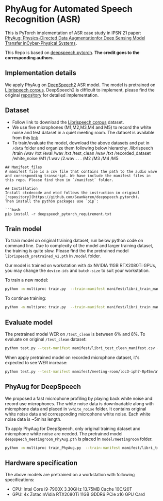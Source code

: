 # PhyAug for Automated Speech Recognition (ASR)
This is PyTorch implementation of ASR case study in IPSN'21 paper: [PhyAug: Physics-Directed Data Augmentationfor Deep Sensing Model Transfer inCyber-Physical Systems](https://arxiv.org/pdf/2104.01160.pdf).

This Repo is based on [deepspeech.pytorch](https://github.com/SeanNaren/deepspeech.pytorch/blob/master/README.md). **The credit goes to the corresponding authors**.

## Implementation details
We apply PhyAug on [DeepSpeech2](https://arxiv.org/pdf/1512.02595v1.pdf) ASR model. The model is pretrained on [Librispeech corpus](https://www.openslr.org/12). DeepSpeech2 is difficult to implement, please find the original [repository](https://github.com/SeanNaren/deepspeech.pytorch) for detailed implementation.

## Dataset
- Follow link to download the [Librispeech corpus](https://www.openslr.org/12) dataset.
- We use five microphones (M1,M2,M3,M4 and M5) to record the white noise and test dataset in a quiet meeting room. The dataset is available from this [link](https://researchdata.ntu.edu.sg/dataset.xhtml?persistentId=doi:10.21979/N9/1IM0MD)
- To train/evaluate the model, download the above datasets and put in `/data` folder and organize them following below hierarchy:
/librispeech
    /train
        /wav
        /txt
    /eval
        /wav
        /txt
    /test_clean
        /wav
        /txt
    /recorded_dataset
        /white_noise
        /M1
            /1.wav
            /2.wav
                .
                .
                .
        /M2
        /M3
        /M4
        /M5
```
## Manifest files
A manifest file is a csv file that contains the path to the audio wave and corresponding transcript. We have include the manifest files in this repo. Please find them in `/manifest` folder.

## Installation
Install ctcdecode and etcd follows the instruction in original [repository](https://github.com/SeanNaren/deepspeech.pytorch).
Then install the python packages use `pip`:

```bash
pip install -r deepspeech_pytorch_requirement.txt
```
## Train model
To train model on original training dataset, run below python code on command line. Due to complexity of the model and larger training dataset, the training is quite slow. Please find the the pretrained model `librispeech_pretrained_v2.pth` in `/model` folder.

Our model is trained on workstation with 4x NVIDIA 11GB RTX2080Ti GPUs, you may change the `device-ids` and `batch-size` to suit your workstation.

To train a new model:
```bash
python -m multiproc train.py  --train-manifest manifest/libri_train_manifest.csv --val-manifest manifest/libri_val_manifest.csv --epochs 80 --num-workers 16 --cuda --device-ids 0,1,2,3 --learning-anneal 1.01 --batch-size 48 --no-sortaGrad --visdom  --opt-level O1 --loss-scale 1 --id libri --checkpoint --save-folder model/ --model-path model/your_model_name.pth
```
To continue training:
```bash
python -m multiproc train.py  --train-manifest manifest/libri_train_manifest.csv --val-manifest manifest/libri_val_manifest.csv --epochs 80 --num-workers 16 --cuda  --device-ids 0,1,2,3 --learning-anneal 1.01 --batch-size 48 --no-sortaGrad --visdom  --opt-level O1 --loss-scale 1 --id libri --checkpoint --save-folder model/ --model-path model/your_model_name.pth --continue-from model/deepspeech_wj_clipon_1.pth --finetune
```
## Evaluate model
The pretrained model WER on `/test_clean` is between 6% and 8%. To evaluate on original `/test_clean` dataset: 
```bash
python test.py --test-manifest manifest/libri_test_clean_manifest.csv --lm-path model/3-gram.pruned.3e-7.arpa --decoder beam --alpha 1.97 --beta 4.36 --model-path model/librispeech_pretrained_v2.pth --lm-workers 8 --device-id 3 --num-workers 16 --cuda --half --beam-width 1024 ;
```

When apply pretrained model on recorded microphone dataset, it's expected to see WER increase:
```bash
python test.py --test-manifest manifest/meeting-room/loc3-iph7-0p45m/atr_list.csv --lm-path model/3-gram.pruned.3e-7.arpa --decoder beam --alpha 1.97 --beta 4.36 --model-path model/librispeech_pretrained_v2.pth --lm-workers 8 --device-id 3 --num-workers 16 --cuda --half --beam-width 1024 ;
```
## PhyAug for DeepSpeech
We proposed a fast microphone profiling by playing back white noise and record use microphones. The white noise data is downloadable along with microphone data and placed in `\white_noise` folder. It contains original white noise data and corresponding microphone white noise. Each white noise data is ~5mins length.

To apply PhyAug for DeepSpeech, only original training dataset and microphone white noise are needed. The pretrained model `deepspeech_meetingroom_PhyAug.pth` is placed in `model/meetingroom` folder.

```bash
python -m multiproc train_PhyAug.py  --train-manifest manifest/libri_train_manifest.csv --val-manifest manifest/libri_val_manifest.csv --epochs 80 --num-workers 16 --cuda  --device-ids 0,1,2,3 --learning-anneal 1.01 --batch-size 48 --no-sortaGrad --visdom  --opt-level O1 --loss-scale 1 --id PhyAug_for_librispeech --checkpoint --save-folder model/ --model-path model/your_model_name.pth --continue-from model/librispeech_pretrained_v2.pth --finetune
```
## Hardware specification
The above models are pretrained on a workstation with following specifications:
- CPU: Intel Core i9-7900X 3.30GHz 13.75MB Cache 10C/20T
- GPU: 4x Zotac nVidia RTX2080Ti 11GB GDDR6 PCIe x16 GPU Card